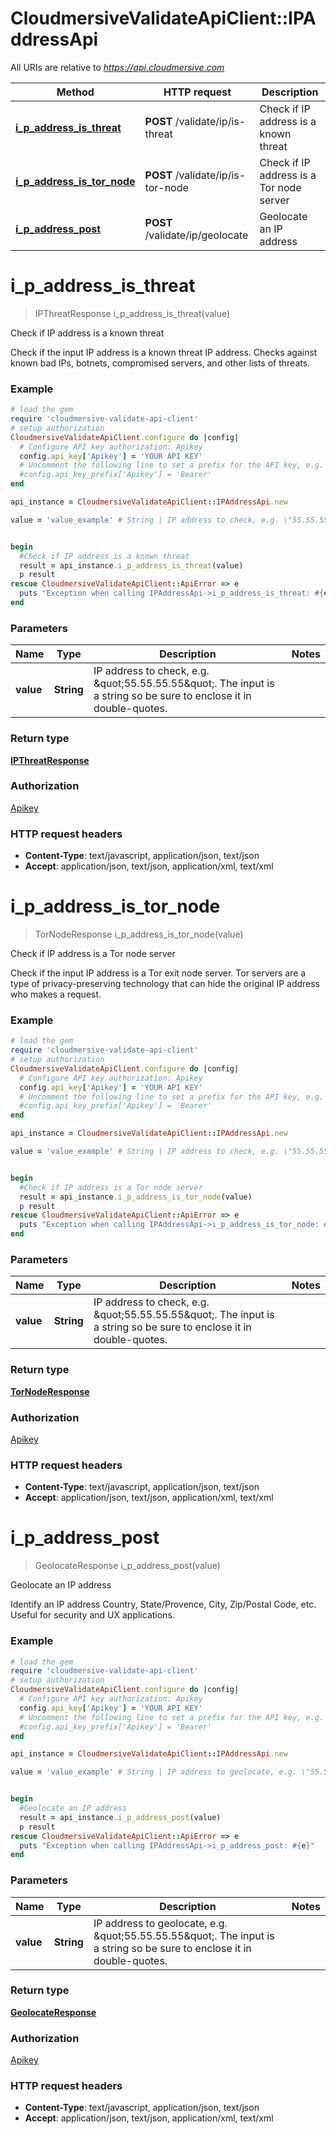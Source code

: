 # CloudmersiveValidateApiClient::IPAddressApi

All URIs are relative to *https://api.cloudmersive.com*

Method | HTTP request | Description
------------- | ------------- | -------------
[**i_p_address_is_threat**](IPAddressApi.md#i_p_address_is_threat) | **POST** /validate/ip/is-threat | Check if IP address is a known threat
[**i_p_address_is_tor_node**](IPAddressApi.md#i_p_address_is_tor_node) | **POST** /validate/ip/is-tor-node | Check if IP address is a Tor node server
[**i_p_address_post**](IPAddressApi.md#i_p_address_post) | **POST** /validate/ip/geolocate | Geolocate an IP address


# **i_p_address_is_threat**
> IPThreatResponse i_p_address_is_threat(value)

Check if IP address is a known threat

Check if the input IP address is a known threat IP address.  Checks against known bad IPs, botnets, compromised servers, and other lists of threats.

### Example
```ruby
# load the gem
require 'cloudmersive-validate-api-client'
# setup authorization
CloudmersiveValidateApiClient.configure do |config|
  # Configure API key authorization: Apikey
  config.api_key['Apikey'] = 'YOUR API KEY'
  # Uncomment the following line to set a prefix for the API key, e.g. 'Bearer' (defaults to nil)
  #config.api_key_prefix['Apikey'] = 'Bearer'
end

api_instance = CloudmersiveValidateApiClient::IPAddressApi.new

value = 'value_example' # String | IP address to check, e.g. \"55.55.55.55\".  The input is a string so be sure to enclose it in double-quotes.


begin
  #Check if IP address is a known threat
  result = api_instance.i_p_address_is_threat(value)
  p result
rescue CloudmersiveValidateApiClient::ApiError => e
  puts "Exception when calling IPAddressApi->i_p_address_is_threat: #{e}"
end
```

### Parameters

Name | Type | Description  | Notes
------------- | ------------- | ------------- | -------------
 **value** | **String**| IP address to check, e.g. \&quot;55.55.55.55\&quot;.  The input is a string so be sure to enclose it in double-quotes. | 

### Return type

[**IPThreatResponse**](IPThreatResponse.md)

### Authorization

[Apikey](../README.md#Apikey)

### HTTP request headers

 - **Content-Type**: text/javascript, application/json, text/json
 - **Accept**: application/json, text/json, application/xml, text/xml



# **i_p_address_is_tor_node**
> TorNodeResponse i_p_address_is_tor_node(value)

Check if IP address is a Tor node server

Check if the input IP address is a Tor exit node server.  Tor servers are a type of privacy-preserving technology that can hide the original IP address who makes a request.

### Example
```ruby
# load the gem
require 'cloudmersive-validate-api-client'
# setup authorization
CloudmersiveValidateApiClient.configure do |config|
  # Configure API key authorization: Apikey
  config.api_key['Apikey'] = 'YOUR API KEY'
  # Uncomment the following line to set a prefix for the API key, e.g. 'Bearer' (defaults to nil)
  #config.api_key_prefix['Apikey'] = 'Bearer'
end

api_instance = CloudmersiveValidateApiClient::IPAddressApi.new

value = 'value_example' # String | IP address to check, e.g. \"55.55.55.55\".  The input is a string so be sure to enclose it in double-quotes.


begin
  #Check if IP address is a Tor node server
  result = api_instance.i_p_address_is_tor_node(value)
  p result
rescue CloudmersiveValidateApiClient::ApiError => e
  puts "Exception when calling IPAddressApi->i_p_address_is_tor_node: #{e}"
end
```

### Parameters

Name | Type | Description  | Notes
------------- | ------------- | ------------- | -------------
 **value** | **String**| IP address to check, e.g. \&quot;55.55.55.55\&quot;.  The input is a string so be sure to enclose it in double-quotes. | 

### Return type

[**TorNodeResponse**](TorNodeResponse.md)

### Authorization

[Apikey](../README.md#Apikey)

### HTTP request headers

 - **Content-Type**: text/javascript, application/json, text/json
 - **Accept**: application/json, text/json, application/xml, text/xml



# **i_p_address_post**
> GeolocateResponse i_p_address_post(value)

Geolocate an IP address

Identify an IP address Country, State/Provence, City, Zip/Postal Code, etc.  Useful for security and UX applications.

### Example
```ruby
# load the gem
require 'cloudmersive-validate-api-client'
# setup authorization
CloudmersiveValidateApiClient.configure do |config|
  # Configure API key authorization: Apikey
  config.api_key['Apikey'] = 'YOUR API KEY'
  # Uncomment the following line to set a prefix for the API key, e.g. 'Bearer' (defaults to nil)
  #config.api_key_prefix['Apikey'] = 'Bearer'
end

api_instance = CloudmersiveValidateApiClient::IPAddressApi.new

value = 'value_example' # String | IP address to geolocate, e.g. \"55.55.55.55\".  The input is a string so be sure to enclose it in double-quotes.


begin
  #Geolocate an IP address
  result = api_instance.i_p_address_post(value)
  p result
rescue CloudmersiveValidateApiClient::ApiError => e
  puts "Exception when calling IPAddressApi->i_p_address_post: #{e}"
end
```

### Parameters

Name | Type | Description  | Notes
------------- | ------------- | ------------- | -------------
 **value** | **String**| IP address to geolocate, e.g. \&quot;55.55.55.55\&quot;.  The input is a string so be sure to enclose it in double-quotes. | 

### Return type

[**GeolocateResponse**](GeolocateResponse.md)

### Authorization

[Apikey](../README.md#Apikey)

### HTTP request headers

 - **Content-Type**: text/javascript, application/json, text/json
 - **Accept**: application/json, text/json, application/xml, text/xml



